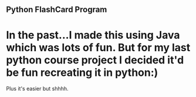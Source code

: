 ## Python FlashCard Program

# In the past...I made this using Java which was lots of fun. But for my last python course project I decided it'd be fun recreating it in python:)














Plus it's easier but shhhh.
